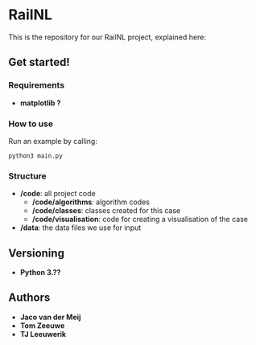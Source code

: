 # RailNL
This is the repository for our RailNL project, explained here:


## Get started!
### Requirements
* **matplotlib ?**

### How to use
Run an example by calling:
```
python3 main.py
```

### Structure
- **/code**: all project code
  - **/code/algorithms**: algorithm codes
  - **/code/classes**: classes created for this case
  - **/code/visualisation**: code for creating a visualisation of the case
- **/data**: the data files we use for input


## Versioning
* **Python 3.??**

## Authors
* **Jaco van der Meij**
* **Tom Zeeuwe**
* **TJ Leeuwerik**